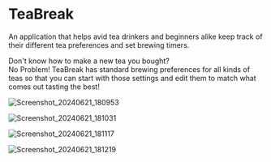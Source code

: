 TeaBreak
==================================

An application that helps avid tea drinkers and beginners alike keep track of their different tea preferences and set brewing timers.

Don't know how to make a new tea you bought?  
No Problem!  TeaBreak has standard brewing preferences for all kinds of teas so that you can start with those settings and edit them to match what comes out tasting the best!

![Screenshot_20240621_180953](https://github.com/molson77/TeaBreak/assets/70240753/881308c1-b9fa-4dca-9739-5a7051fd66b5)

![Screenshot_20240621_181031](https://github.com/molson77/TeaBreak/assets/70240753/d22b48c8-6edb-4d10-b2f3-e8881533eece)

![Screenshot_20240621_181117](https://github.com/molson77/TeaBreak/assets/70240753/fabe3840-3bfb-4d4a-92d4-418352b67ed9)

![Screenshot_20240621_181219](https://github.com/molson77/TeaBreak/assets/70240753/30b14ae2-c548-4a23-a4ed-50f357d594a7)
